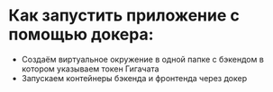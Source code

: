 # Как запустить приложение с помощью докера:
- Создаём виртуальное окружение в одной папке с бэкендом в котором указываем токен Гигачата
- Запускаем контейнеры бэкенда и фронтенда через докер